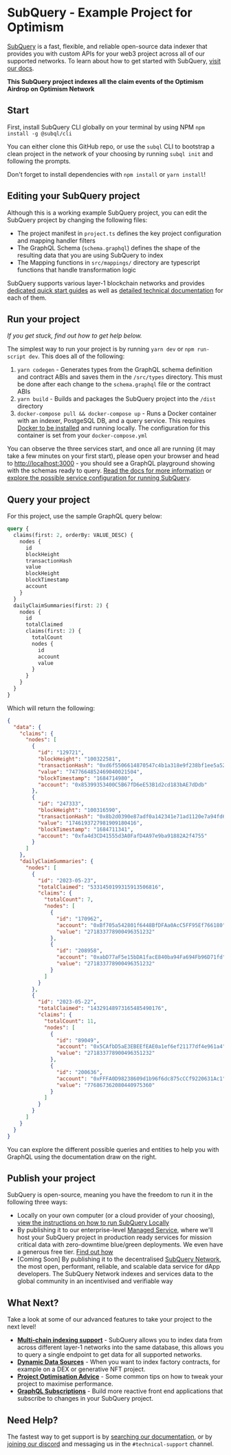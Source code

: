 # SubQuery - Example Project for Optimism

[SubQuery](https://subquery.network) is a fast, flexible, and reliable open-source data indexer that provides you with custom APIs for your web3 project across all of our supported networks. To learn about how to get started with SubQuery, [visit our docs](https://academy.subquery.network).

**This SubQuery project indexes all the claim events of the Optimism Airdrop on Optimism Network**

## Start

First, install SubQuery CLI globally on your terminal by using NPM `npm install -g @subql/cli`

You can either clone this GitHub repo, or use the `subql` CLI to bootstrap a clean project in the network of your choosing by running `subql init` and following the prompts.

Don't forget to install dependencies with `npm install` or `yarn install`!

## Editing your SubQuery project

Although this is a working example SubQuery project, you can edit the SubQuery project by changing the following files:

- The project manifest in `project.ts` defines the key project configuration and mapping handler filters
- The GraphQL Schema (`schema.graphql`) defines the shape of the resulting data that you are using SubQuery to index
- The Mapping functions in `src/mappings/` directory are typescript functions that handle transformation logic

SubQuery supports various layer-1 blockchain networks and provides [dedicated quick start guides](https://academy.subquery.network/quickstart/quickstart.html) as well as [detailed technical documentation](https://academy.subquery.network/build/introduction.html) for each of them.

## Run your project

_If you get stuck, find out how to get help below._

The simplest way to run your project is by running `yarn dev` or `npm run-script dev`. This does all of the following:

1.  `yarn codegen` - Generates types from the GraphQL schema definition and contract ABIs and saves them in the `/src/types` directory. This must be done after each change to the `schema.graphql` file or the contract ABIs
2.  `yarn build` - Builds and packages the SubQuery project into the `/dist` directory
3.  `docker-compose pull && docker-compose up` - Runs a Docker container with an indexer, PostgeSQL DB, and a query service. This requires [Docker to be installed](https://docs.docker.com/engine/install) and running locally. The configuration for this container is set from your `docker-compose.yml`

You can observe the three services start, and once all are running (it may take a few minutes on your first start), please open your browser and head to [http://localhost:3000](http://localhost:3000) - you should see a GraphQL playground showing with the schemas ready to query. [Read the docs for more information](https://academy.subquery.network/run_publish/run.html) or [explore the possible service configuration for running SubQuery](https://academy.subquery.network/run_publish/references.html).

## Query your project

For this project, use the sample GraphQL query below:

```graphql
query {
  claims(first: 2, orderBy: VALUE_DESC) {
    nodes {
      id
      blockHeight
      transactionHash
      value
      blockHeight
      blockTimestamp
      account
    }
  }
  dailyClaimSummaries(first: 2) {
    nodes {
      id
      totalClaimed
      claims(first: 2) {
        totalCount
        nodes {
          id
          account
          value
        }
      }
    }
  }
}
```

Which will return the following:

```json
{
  "data": {
    "claims": {
      "nodes": [
        {
          "id": "129721",
          "blockHeight": "100322581",
          "transactionHash": "0xd6f5506614870547c4b1a318e9f238bf1ee5a52ad6bb2d4907fc39112aff6872",
          "value": "7477664852469040021504",
          "blockTimestamp": "1684714980",
          "account": "0x85399353400C5B67fD6eE53B1d2cd183bAE7dDdb"
        },
        {
          "id": "247333",
          "blockHeight": "100316590",
          "transactionHash": "0x8b2d0390e87adf0a142341e71ad1120e7a94fd64e99277d0b7b9d9eb00671c6b",
          "value": "1746193727981909180416",
          "blockTimestamp": "1684711341",
          "account": "0xfa4d3CD41555d3A0FafD4A97e9ba91882A2f4755"
        }
      ]
    },
    "dailyClaimSummaries": {
      "nodes": [
        {
          "id": "2023-05-23",
          "totalClaimed": "5331450199315913506816",
          "claims": {
            "totalCount": 7,
            "nodes": [
              {
                "id": "170962",
                "account": "0xBf705a542801f6448BfDFAa0AcC5FF95Ef766180",
                "value": "271833778900496351232"
              },
              {
                "id": "208958",
                "account": "0xabD77aF5e15bDA1facE840ba94Fa694Fb96D71fd",
                "value": "271833778900496351232"
              }
            ]
          }
        },
        {
          "id": "2023-05-22",
          "totalClaimed": "14329148973165485490176",
          "claims": {
            "totalCount": 11,
            "nodes": [
              {
                "id": "89049",
                "account": "0x5CAfbD5aE3EBEEfEAE0a1ef6ef21177df4e961a4",
                "value": "271833778900496351232"
              },
              {
                "id": "200636",
                "account": "0xFFFA0D98238609d1b96f6dc875cCCf9220631Ac1",
                "value": "776867362080440975360"
              }
            ]
          }
        }
      ]
    }
  }
}
```

You can explore the different possible queries and entities to help you with GraphQL using the documentation draw on the right.

## Publish your project

SubQuery is open-source, meaning you have the freedom to run it in the following three ways:

- Locally on your own computer (or a cloud provider of your choosing), [view the instructions on how to run SubQuery Locally](https://academy.subquery.network/run_publish/run.html)
- By publishing it to our enterprise-level [Managed Service](https://managedservice.subquery.network), where we'll host your SubQuery project in production ready services for mission critical data with zero-downtime blue/green deployments. We even have a generous free tier. [Find out how](https://academy.subquery.network/run_publish/publish.html)
- [Coming Soon] By publishing it to the decentralised [SubQuery Network](https://subquery.network/network), the most open, performant, reliable, and scalable data service for dApp developers. The SubQuery Network indexes and services data to the global community in an incentivised and verifiable way

## What Next?

Take a look at some of our advanced features to take your project to the next level!

- [**Multi-chain indexing support**](https://academy.subquery.network/build/multi-chain.html) - SubQuery allows you to index data from across different layer-1 networks into the same database, this allows you to query a single endpoint to get data for all supported networks.
- [**Dynamic Data Sources**](https://academy.subquery.network/build/dynamicdatasources.html) - When you want to index factory contracts, for example on a DEX or generative NFT project.
- [**Project Optimisation Advice**](https://academy.subquery.network/build/optimisation.html) - Some common tips on how to tweak your project to maximise performance.
- [**GraphQL Subscriptions**](https://academy.subquery.network/run_publish/subscription.html) - Build more reactive front end applications that subscribe to changes in your SubQuery project.

## Need Help?

The fastest way to get support is by [searching our documentation](https://academy.subquery.network), or by [joining our discord](https://discord.com/invite/subquery) and messaging us in the `#technical-support` channel.
